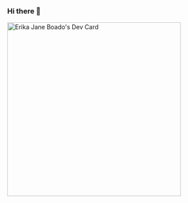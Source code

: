 ### Hi there 👋
<a href="https://app.daily.dev/erikajaneboado"><img src="https://api.daily.dev/devcards/b7c05c38a9ca4caf81225fe35fe269fb.png?r=jyh" width="400" alt="Erika Jane Boado's Dev Card"/></a>
<!--
**ejcboado/ejcboado** is a ✨ _special_ ✨ repository because its `README.md` (this file) appears on your GitHub profile.

Here are some ideas to get you started:

- 🔭 I’m currently working on ...
- 🌱 I’m currently learning ...
- 👯 I’m looking to collaborate on ...
- 🤔 I’m looking for help with ...
- 💬 Ask me about ...
- 📫 How to reach me: ...
- 😄 Pronouns: ...
- ⚡ Fun fact: ...
-->
